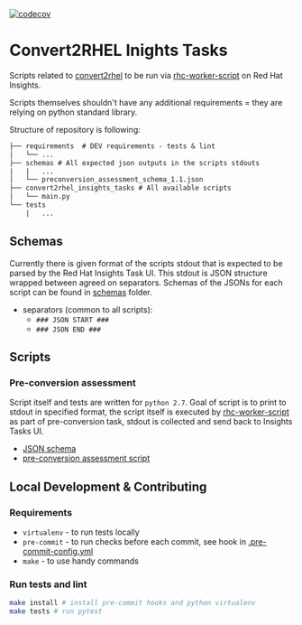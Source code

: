 [![codecov](https://codecov.io/gh/oamg/convert2rhel-insights-tasks/graph/badge.svg?token=Q187FG2S5Z)](https://codecov.io/gh/oamg/convert2rhel-insights-tasks)

# Convert2RHEL Inights Tasks

Scripts related to [convert2rhel](https://github.com/oamg/convert2rhel) to be run via [rhc-worker-script](https://github.com/oamg/rhc-worker-script) on Red Hat Insights.

Scripts themselves shouldn't have any additional requirements = they are relying on python standard library.

Structure of repository is following:

```txt
├── requirements  # DEV requirements - tests & lint
│   └── ...
├── schemas # All expected json outputs in the scripts stdouts
|   |   ...
│   └── preconversion_assessment_schema_1.1.json
├── convert2rhel_insights_tasks # All available scripts
│   └── main.py
└── tests
    |   ...
```

## Schemas

Currently there is given format of the scripts stdout that is expected to be parsed by the Red Hat Insights Task UI. This stdout is JSON structure wrapped between agreed on separators. Schemas of the JSONs for each script can be found in [schemas](schemas) folder.

* separators (common to all scripts):
    * `### JSON START ###`
    * `### JSON END ###`

## Scripts

### Pre-conversion assessment

Script itself and tests are written for `python 2.7`. Goal of script is to print to stdout in specified format, the script itself is executed by [rhc-worker-script](https://github.com/oamg/rhc-worker-script) as part of pre-conversion task, stdout is collected and send back to Insights Tasks UI.

* [JSON schema](schemas/preconversion_assessment_schema_1.0.json)
* [pre-conversion assessment script](scripts/c2r_script.py)

## Local Development & Contributing

### Requirements

* `virtualenv` - to run tests locally
* `pre-commit` - to run checks before each commit, see hook in [.pre-commit-config.yml](./.pre-commit-config.yaml)
* `make` - to use handy commands

### Run tests and lint

```sh
make install # install pre-commit hooks and python virtualenv
make tests # run pytest
```
